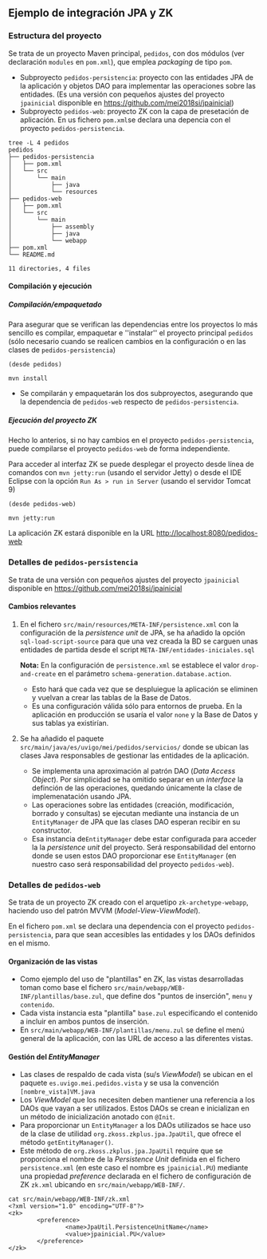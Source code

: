 ## Ejemplo de integración JPA y ZK

### Estructura del proyecto

Se trata de un proyecto Maven principal, `pedidos`, con dos módulos (ver declaración `modules` en `pom.xml`), que emplea _packaging_ de tipo `pom`.
* Subproyecto `pedidos-persistencia`: proyecto con las entidades JPA de la aplicación y objetos DAO para implementar las operaciones sobre las entidades. (Es  una versión con pequeños ajustes del proyecto `jpainicial` disponible en <https://github.com/mei2018si/jpainicial>)
* Subproyecto `pedidos-web`: proyecto ZK con la capa de presetación de aplicación. En us fichero `pom.xml`se declara una depencia con el proyecto `pedidos-persistencia`.

```
tree -L 4 pedidos
pedidos
├── pedidos-persistencia
│   ├── pom.xml
│   └── src
│       └── main
│           ├── java
│           └── resources
├── pedidos-web
│   ├── pom.xml
│   └── src
│       └── main
│           ├── assembly
│           ├── java
│           └── webapp
├── pom.xml
└── README.md

11 directories, 4 files
```

#### Compilación y ejecución

##### Compilación/empaquetado
Para asegurar que se verifican las dependencias entre los proyectos lo más sencillo es compilar, empaquetar e ''instalar'' el proyecto principal `pedidos` (sólo necesario cuando se realicen cambios en la configuración o en las clases de `pedidos-persistencia`)

```
(desde pedidos)

mvn install
```
* Se compilarán y empaquetarán los dos subproyectos, asegurando que la dependencia de `pedidos-web` respecto de `pedidos-persistencia`.

##### Ejecución del proyecto ZK
Hecho lo anterios, si no hay cambios en el proyecto `pedidos-persistencia`, puede compilarse el proyecto `pedidos-web` de forma independiente.

Para acceder al interfaz ZK se puede desplegar el proyecto desde línea de comandos con `mvn jetty:run` (usando el servidor Jetty) o desde el IDE Eclipse con la opción `Run As > run in Server` (usando el servidor Tomcat 9)
```
(desde pedidos-web)

mvn jetty:run
```

La aplicación ZK estará disponible en la URL <http://localhost:8080/pedidos-web>

### Detalles de `pedidos-persistencia`
Se trata de una versión con pequeños ajustes del proyecto `jpainicial` disponible en <https://github.com/mei2018si/jpainicial>

#### Cambios relevantes

1. En el fichero `src/main/resources/META-INF/persistence.xml` con la configuración de la _persistence unit_ de JPA, se ha añadido la opción `sql-load-script-source` para que una vez creada la BD se carguen unas entidades de partida desde el script `META-INF/entidades-iniciales.sql`

   **Nota:** En la configuración de `persistence.xml` se establece el valor `drop-and-create` en el parámetro `schema-generation.database.action`. 
      * Esto hará que cada vez que se despluiegue la aplicación se eliminen y vuelvan a crear las tablas de la Base de Datos.
      * Es una configuración válida sólo para entornos de prueba. En la aplicación en producción se usaría el valor `none` y la Base de Datos y sus tablas ya existirían.
2. Se ha añadido el paquete `src/main/java/es/uvigo/mei/pedidos/servicios/` donde se ubican las clases Java responsables de gestionar las entidades de la aplicación.
   * Se implementa una aproximación al patrón DAO (_Data Access Object_). Por simplicidad se ha omitido separar en un _interface_ la definción de las operaciones, quedando únicamente la clase de implemenatación usando JPA.
   * Las operaciones sobre las entidades (creación, modificación, borrado y consultas) se ejecutan mediante una instancia
    de un `EntityManager` de JPA que las clases DAO esperan recibir en su constructor.
   * Esa instancia de`EntityManager` debe estar configurada para acceder la la _persistence unit_ del proyecto. Será responsabilidad del entorno donde se usen estos DAO proporcionar ese `EntityManager` (en nuestro caso será responsabilidad del proyecto `pedidos-web`).


### Detalles de `pedidos-web`
Se trata de un proyecto ZK creado con el arquetipo `zk-archetype-webapp`, haciendo uso del patrón MVVM (_Model-View-ViewModel_).

En el fichero `pom.xml` se declara una dependencia con el proyecto `pedidos-persistencia`, para que sean accesibles las entidades y los DAOs definidos en el mismo.

#### Organización de las vistas
* Como ejemplo del uso de "plantillas" en ZK, las vistas desarrolladas toman como base el fichero `src/main/webapp/WEB-INF/plantillas/base.zul`, que define dos "puntos de inserción", `menu` y `contenido`.
* Cada vista instancia esta "plantilla" `base.zul` especificando el contenido a incluir en ambos puntos de inserción. 
* En `src/main/webapp/WEB-INF/plantillas/menu.zul` se define el menú general de la aplicación, con las URL de acceso a las diferentes vistas.

#### Gestión del _EntityManager_
* Las clases de respaldo de cada vista (su/s _ViewModel_) se ubican en el paquete `es.uvigo.mei.pedidos.vista` y se usa la convención `[nombre_vista]VM.java`
* Los _ViewModel_ que los necesiten deben mantiener una referencia a los DAOs que vayan a ser utilizados. Estos DAOs se crean e inicializan en un método de inicialización anotado con `@Init`.
* Para proporcionar un `EntityManager` a los DAOs utilizados se hace uso de la clase de utilidad `org.zkoss.zkplus.jpa.JpaUtil`, que ofrece el método `getEntityManager()`.
* Este método de `org.zkoss.zkplus.jpa.JpaUtil` require que se proporciona el nombre de la _Persistence Unit_ definida en el fichero `persistence.xml` (en este caso el nombre es `jpainicial.PU`) mediante una propiedad _preference_ declarada en el fichero de configuración de ZK `zk.xml` ubicando en `src/main/webapp/WEB-INF/`.

```
cat src/main/webapp/WEB-INF/zk.xml
<?xml version="1.0" encoding="UTF-8"?>
<zk>
        <preference>
                <name>JpaUtil.PersistenceUnitName</name>
                <value>jpainicial.PU</value>
        </preference>
</zk>

```